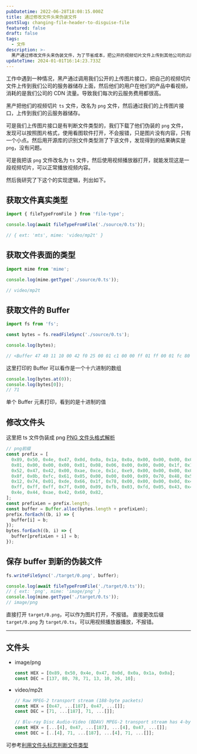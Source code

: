 ```yaml
---
pubDatetime: 2022-06-28T18:08:15.000Z
title: 通过修改文件头来伪装文件
postSlug: changing-file-header-to-disguise-file
featured: false
draft: false
tags:
  - 文件
description: >-
  黑产通过修改文件头来伪装文件，为了节省成本，把公开的视频切片文件上传到其他公司的云服务储存上面。然后自己产品从其他公司的云服务器储存上拉取视频切片文件，从而节省云服务器成本。
updateTime: 2024-01-01T16:14:23.733Z
---
```


工作中遇到一种情况，黑产通过调用我们公开的上传图片接口，把自己的视频切片文件上传到我们公司的服务器储存上面，然后他们的用户在他们的产品中看视频，消耗的是我们公司的 CDN 流量。导致我们每次的云服务费用都很高。

黑产把他们的视频切片 `ts` 文件，改名为 `png` 文件，然后通过我们的上传图片接口，上传到我们的云服务器储存。

可是我们上传图片接口是有判断文件类型的，我们下载了他们伪装的 `png` 文件，发现可以按照图片格式，使用看图软件打开，不会报错，只是图片没有内容，只有一个小点。然后用开源库的识别文件类型测了下该文件，发现得到的结果确实是 `png`，没有问题。

可是我把该 `png` 文件改名为 `ts` 文件，然后使用视频播放器打开，就能发现这是一段视频切片，可以正常播放视频内容。

然后我研究了下这个的实现逻辑，列出如下。

## 获取文件真实类型

```javascript
import { fileTypeFromFile } from 'file-type';

console.log(await fileTypeFromFile('./source/0.ts'));

// { ext: 'mts', mime: 'video/mp2t' }
```

## 获取文件表面的类型

```javascript
import mime from 'mime';

console.log(mime.getType('./source/0.ts'));

// video/mp2t
```

## 获取文件的 Buffer

```javascript
import fs from 'fs';

const bytes = fs.readFileSync('./source/0.ts');

console.log(bytes);

// <Buffer 47 40 11 10 00 42 f0 25 00 01 c1 00 00 ff 01 ff 00 01 fc 80 14 48 12 01 06 46 46 6d 70 65 67 09 53 65 72 76 69 63 65 30 31 77 7c 43 ca ff ff ff ff ff ... 2931246 more bytes>
```

这里打印的 Buffer 可以看作是一个十六进制的数组

```javascript
console.log(bytes.at(0));
console.log(bytes[0]);
// 71
```

单个 Buffer 元素打印，看到的是十进制的值

## 修改文件头

这里把 ts 文件伪装成 png
[PNG 文件头格式解析](https://blog.csdn.net/u013943420/article/details/76855416)

```javascript
// png前缀
const prefix = [
  0x89, 0x50, 0x4e, 0x47, 0x0d, 0x0a, 0x1a, 0x0a, 0x00, 0x00, 0x00, 0x0d, 0x49, 0x48, 0x44, 0x52, 0x00, 0x00, 0x00,
  0x01, 0x00, 0x00, 0x00, 0x01, 0x08, 0x06, 0x00, 0x00, 0x00, 0x1f, 0x15, 0xc4, 0x89, 0x00, 0x00, 0x00, 0x01, 0x73,
  0x52, 0x47, 0x42, 0x00, 0xae, 0xce, 0x1c, 0xe9, 0x00, 0x00, 0x00, 0x04, 0x67, 0x41, 0x4d, 0x41, 0x00, 0x00, 0xb1,
  0x8f, 0x0b, 0xfc, 0x61, 0x05, 0x00, 0x00, 0x00, 0x09, 0x70, 0x48, 0x59, 0x73, 0x00, 0x00, 0x12, 0x74, 0x00, 0x00,
  0x12, 0x74, 0x01, 0xde, 0x66, 0x1f, 0x78, 0x00, 0x00, 0x00, 0x0d, 0x49, 0x44, 0x41, 0x54, 0x18, 0x57, 0x63, 0xf8,
  0xff, 0xff, 0xff, 0x7f, 0x00, 0x09, 0xfb, 0x03, 0xfd, 0x05, 0x43, 0x45, 0xca, 0x00, 0x00, 0x00, 0x00, 0x49, 0x45,
  0x4e, 0x44, 0xae, 0x42, 0x60, 0x82,
];
const prefixLen = prefix.length;
const buffer = Buffer.alloc(bytes.length + prefixLen);
prefix.forEach((b, i) => {
  buffer[i] = b;
});
bytes.forEach((b, i) => {
  buffer[prefixLen + i] = b;
});
```

## 保存 buffer 到新的伪装文件

```javascript
fs.writeFileSync('./target/0.png', buffer);

console.log(await fileTypeFromFile('./target/0.ts'));
// { ext: 'png', mime: 'image/png' }
console.log(mime.getType('./target/0.ts'));
// image/png
```

直接打开 `target/0.png`，可以作为图片打开，不报错。
直接更改后缀 `target/0.png` 为 `target/0.ts`，可以用视频播放器播放，不报错。

---

## 文件头

- image/png

  ```javascript
  const HEX = [0x89, 0x50, 0x4e, 0x47, 0x0d, 0x0a, 0x1a, 0x0a];
  const DEC = [137, 80, 78, 71, 13, 10, 26, 10];
  ```

- video/mp2t

  ```javascript
  // Raw MPEG-2 transport stream (188-byte packets)
  const HEX = [0x47, ...[187], 0x47, ...[]];
  const DEC = [71, ...[187], 71, ...[]];

  // Blu-ray Disc Audio-Video (BDAV) MPEG-2 transport stream has 4-byte TP_extra_header before each 188-byte packet
  const HEX = [...[4], 0x47, ...[187], ...[4], 0x47, ...[]];
  const DEC = [..[4], 71, ...[187], ...[4], 71, ...[]];
  ```

可参考[利用文件头标志判断文件类型](https://blog.mythsman.com/post/5d301940976abc05b345469f/)

